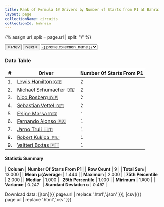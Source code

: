 ```yaml
---
title: Rank of Formula 1® Drivers by Number of Starts from P1 at Bahrain International Circuit
layout: page
collectionName: circuits
collectionId: bahrain
---
```


{% assign url_split = page.url | split: "/" %}
<div id="collection-navigation">
<button onclick="selector.options[selector.selectedIndex-1].value && (window.location = selector.options[selector.selectedIndex-1].value);">&lt; Prev</button>
<button onclick="selector.options[selector.selectedIndex+1].value && (window.location = selector.options[selector.selectedIndex+1].value);">Next &gt;</button>
<select id="selector" onchange="this.options[this.selectedIndex].value && (window.location = this.options[this.selectedIndex].value);">
  {% for collectionId in site.data[page.collectionName].refs %}
    {% if collectionId == page.collectionId %}
      {% assign selected = "selected" %}
    {% else %}
      {% assign selected = "" %}
    {% endif %}
    {% assign profile = site.data[page.collectionName][collectionId].profile %}
    <option value="/f1/{{ page.collectionName }}/{{ collectionId }}/{{ url_split[4] }}" {{ selected }}>{{ profile.collection_name }}</option>
  {% endfor %}
</select>
</div>

<canvas id="chart" width="400" height="180"></canvas>
<script>
var data = {
    "datasets": [
        {
            "backgroundColor": [
                "#9C8E8D",
                "#9C8E8D",
                "#9C8E8D",
                "#9C8E8D",
                "#9C8E8D",
                "#9C8E8D",
                "#9C8E8D",
                "#9C8E8D",
                "#9C8E8D"
            ],
            "borderColor": [
                "#1D181E",
                "#1D181E",
                "#1D181E",
                "#1D181E",
                "#1D181E",
                "#1D181E",
                "#1D181E",
                "#1D181E",
                "#1D181E"
            ],
            "borderWidth": 1,
            "data": [
                2.0,
                2.0,
                2.0,
                2.0,
                1.0,
                1.0,
                1.0,
                1.0,
                1.0
            ],
            "label": "Number Of Starts From P1"
        }
    ],
    "labels": [
        "Lewis Hamilton",
        "Michael Schumacher",
        "Nico Rosberg",
        "Sebastian Vettel",
        "Felipe Massa",
        "Fernando Alonso",
        "Jarno Trulli",
        "Robert Kubica",
        "Valtteri Bottas"
    ]
};
var options = {
  legend: {
    display: false
  },
  scales: {
    xAxes: [{
      ticks: {
        beginAtZero: true,
        maxRotation: 180,
        display: window.innerWidth > 800
      }
    }],
    yAxes: [{
      ticks: {
        beginAtZero: true
      }
    }]
  },
  onResize: function(chart, size) {
    chart.options.scales.xAxes[0].ticks.display = size.width > 800;
  }
};
var chart = new Chart("chart", {
    data: data,
    type: 'bar',
    options: options
});
</script>



### Data Table

| # | Driver | Number Of Starts From P1 |
|--|--|--|
| 1. | [Lewis Hamilton 🇬🇧](/f1/drivers/hamilton) | 2 |
| 2. | [Michael Schumacher 🇩🇪](/f1/drivers/michael_schumacher) | 2 |
| 3. | [Nico Rosberg 🇩🇪](/f1/drivers/rosberg) | 2 |
| 4. | [Sebastian Vettel 🇩🇪](/f1/drivers/vettel) | 2 |
| 5. | [Felipe Massa 🇧🇷](/f1/drivers/massa) | 1 |
| 6. | [Fernando Alonso 🇪🇸](/f1/drivers/alonso) | 1 |
| 7. | [Jarno Trulli 🇮🇹](/f1/drivers/trulli) | 1 |
| 8. | [Robert Kubica 🇵🇱](/f1/drivers/kubica) | 1 |
| 9. | [Valtteri Bottas 🇫🇮](/f1/drivers/bottas) | 1 |

#### Statistic Summary

| **Column** | **Number Of Starts From P1** |
| **Row Count** | 9 |
| **Total Sum** | 13.000 |
| **Mean μ (Average)** | 1.444 |
| **Maximum** | 2.000 |
| **75th Percentile** | 2.000 |
| **Median** | 1.000 |
| **25th Percentile** | 1.000 |
| **Minimum** | 1.000 |
| **Variance** | 0.247 |
| **Standard Deviation σ** | 0.497 |

Download data: [json]({{ page.url | replace:'.html','.json' }}), [csv]({{ page.url | replace:'.html','.csv' }})
